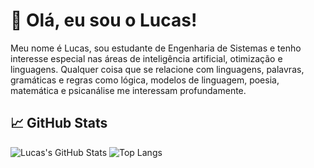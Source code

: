 # 👋 Olá, eu sou o Lucas!

Meu nome é Lucas, sou estudante de Engenharia de Sistemas e tenho interesse especial nas áreas de inteligência artificial, otimização e linguagens. Qualquer coisa que se relacione com linguagens, palavras, gramáticas e regras como lógica, modelos de linguagem, poesia, matemática e psicanálise me interessam profundamente.

## 📈 GitHub Stats

![Lucas's GitHub Stats](https://github-readme-stats.vercel.app/api?username=lucasrsilvak&show_icons=true&theme=tokyonight)
![Top Langs](https://github-readme-stats.vercel.app/api/top-langs/?username=lucasrsilvak&layout=compact&hide=jupyter%20notebook,smalltalk&theme=tokyonight)
